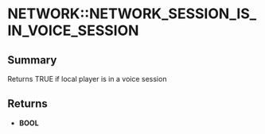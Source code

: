# NETWORK::NETWORK_SESSION_IS_IN_VOICE_SESSION

## Summary
Returns TRUE if local player is in a voice session

## Returns
* **BOOL**